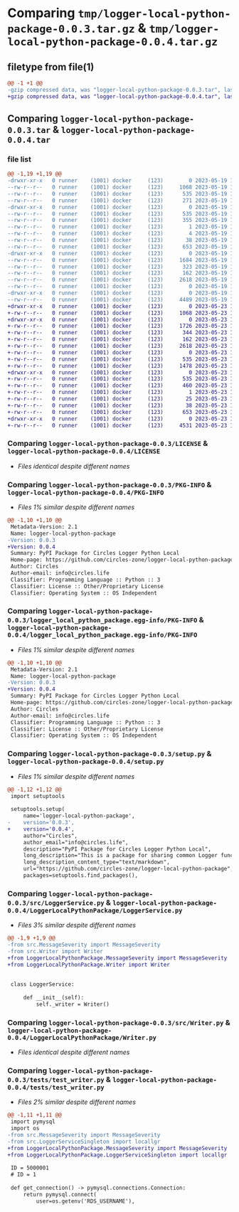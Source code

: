 # Comparing `tmp/logger-local-python-package-0.0.3.tar.gz` & `tmp/logger-local-python-package-0.0.4.tar.gz`

## filetype from file(1)

```diff
@@ -1 +1 @@
-gzip compressed data, was "logger-local-python-package-0.0.3.tar", last modified: Fri May 19 10:17:52 2023, max compression
+gzip compressed data, was "logger-local-python-package-0.0.4.tar", last modified: Tue May 23 14:03:40 2023, max compression
```

## Comparing `logger-local-python-package-0.0.3.tar` & `logger-local-python-package-0.0.4.tar`

### file list

```diff
@@ -1,19 +1,19 @@
-drwxr-xr-x   0 runner    (1001) docker     (123)        0 2023-05-19 10:17:52.389367 logger-local-python-package-0.0.3/
--rw-r--r--   0 runner    (1001) docker     (123)     1068 2023-05-19 10:17:41.000000 logger-local-python-package-0.0.3/LICENSE
--rw-r--r--   0 runner    (1001) docker     (123)      535 2023-05-19 10:17:52.389367 logger-local-python-package-0.0.3/PKG-INFO
--rw-r--r--   0 runner    (1001) docker     (123)      271 2023-05-19 10:17:41.000000 logger-local-python-package-0.0.3/README.md
-drwxr-xr-x   0 runner    (1001) docker     (123)        0 2023-05-19 10:17:52.389367 logger-local-python-package-0.0.3/logger_local_python_package.egg-info/
--rw-r--r--   0 runner    (1001) docker     (123)      535 2023-05-19 10:17:52.000000 logger-local-python-package-0.0.3/logger_local_python_package.egg-info/PKG-INFO
--rw-r--r--   0 runner    (1001) docker     (123)      355 2023-05-19 10:17:52.000000 logger-local-python-package-0.0.3/logger_local_python_package.egg-info/SOURCES.txt
--rw-r--r--   0 runner    (1001) docker     (123)        1 2023-05-19 10:17:52.000000 logger-local-python-package-0.0.3/logger_local_python_package.egg-info/dependency_links.txt
--rw-r--r--   0 runner    (1001) docker     (123)        4 2023-05-19 10:17:52.000000 logger-local-python-package-0.0.3/logger_local_python_package.egg-info/top_level.txt
--rw-r--r--   0 runner    (1001) docker     (123)       38 2023-05-19 10:17:52.389367 logger-local-python-package-0.0.3/setup.cfg
--rw-r--r--   0 runner    (1001) docker     (123)      653 2023-05-19 10:17:41.000000 logger-local-python-package-0.0.3/setup.py
-drwxr-xr-x   0 runner    (1001) docker     (123)        0 2023-05-19 10:17:52.389367 logger-local-python-package-0.0.3/src/
--rw-r--r--   0 runner    (1001) docker     (123)     1684 2023-05-19 10:17:41.000000 logger-local-python-package-0.0.3/src/LoggerService.py
--rw-r--r--   0 runner    (1001) docker     (123)      323 2023-05-19 10:17:41.000000 logger-local-python-package-0.0.3/src/LoggerServiceSingleton.py
--rw-r--r--   0 runner    (1001) docker     (123)      162 2023-05-19 10:17:41.000000 logger-local-python-package-0.0.3/src/MessageSeverity.py
--rw-r--r--   0 runner    (1001) docker     (123)     2618 2023-05-19 10:17:41.000000 logger-local-python-package-0.0.3/src/Writer.py
--rw-r--r--   0 runner    (1001) docker     (123)        0 2023-05-19 10:17:41.000000 logger-local-python-package-0.0.3/src/__init__.py
-drwxr-xr-x   0 runner    (1001) docker     (123)        0 2023-05-19 10:17:52.389367 logger-local-python-package-0.0.3/tests/
--rw-r--r--   0 runner    (1001) docker     (123)     4489 2023-05-19 10:17:41.000000 logger-local-python-package-0.0.3/tests/test_writer.py
+drwxr-xr-x   0 runner    (1001) docker     (123)        0 2023-05-23 14:03:40.087737 logger-local-python-package-0.0.4/
+-rw-r--r--   0 runner    (1001) docker     (123)     1068 2023-05-23 14:03:22.000000 logger-local-python-package-0.0.4/LICENSE
+drwxr-xr-x   0 runner    (1001) docker     (123)        0 2023-05-23 14:03:40.083736 logger-local-python-package-0.0.4/LoggerLocalPythonPackage/
+-rw-r--r--   0 runner    (1001) docker     (123)     1726 2023-05-23 14:03:22.000000 logger-local-python-package-0.0.4/LoggerLocalPythonPackage/LoggerService.py
+-rw-r--r--   0 runner    (1001) docker     (123)      344 2023-05-23 14:03:22.000000 logger-local-python-package-0.0.4/LoggerLocalPythonPackage/LoggerServiceSingleton.py
+-rw-r--r--   0 runner    (1001) docker     (123)      162 2023-05-23 14:03:22.000000 logger-local-python-package-0.0.4/LoggerLocalPythonPackage/MessageSeverity.py
+-rw-r--r--   0 runner    (1001) docker     (123)     2618 2023-05-23 14:03:22.000000 logger-local-python-package-0.0.4/LoggerLocalPythonPackage/Writer.py
+-rw-r--r--   0 runner    (1001) docker     (123)        0 2023-05-23 14:03:22.000000 logger-local-python-package-0.0.4/LoggerLocalPythonPackage/__init__.py
+-rw-r--r--   0 runner    (1001) docker     (123)      535 2023-05-23 14:03:40.087737 logger-local-python-package-0.0.4/PKG-INFO
+-rw-r--r--   0 runner    (1001) docker     (123)     1478 2023-05-23 14:03:22.000000 logger-local-python-package-0.0.4/README.md
+drwxr-xr-x   0 runner    (1001) docker     (123)        0 2023-05-23 14:03:40.087737 logger-local-python-package-0.0.4/logger_local_python_package.egg-info/
+-rw-r--r--   0 runner    (1001) docker     (123)      535 2023-05-23 14:03:40.000000 logger-local-python-package-0.0.4/logger_local_python_package.egg-info/PKG-INFO
+-rw-r--r--   0 runner    (1001) docker     (123)      460 2023-05-23 14:03:40.000000 logger-local-python-package-0.0.4/logger_local_python_package.egg-info/SOURCES.txt
+-rw-r--r--   0 runner    (1001) docker     (123)        1 2023-05-23 14:03:40.000000 logger-local-python-package-0.0.4/logger_local_python_package.egg-info/dependency_links.txt
+-rw-r--r--   0 runner    (1001) docker     (123)       25 2023-05-23 14:03:40.000000 logger-local-python-package-0.0.4/logger_local_python_package.egg-info/top_level.txt
+-rw-r--r--   0 runner    (1001) docker     (123)       38 2023-05-23 14:03:40.087737 logger-local-python-package-0.0.4/setup.cfg
+-rw-r--r--   0 runner    (1001) docker     (123)      653 2023-05-23 14:03:22.000000 logger-local-python-package-0.0.4/setup.py
+drwxr-xr-x   0 runner    (1001) docker     (123)        0 2023-05-23 14:03:40.087737 logger-local-python-package-0.0.4/tests/
+-rw-r--r--   0 runner    (1001) docker     (123)     4531 2023-05-23 14:03:22.000000 logger-local-python-package-0.0.4/tests/test_writer.py
```

### Comparing `logger-local-python-package-0.0.3/LICENSE` & `logger-local-python-package-0.0.4/LICENSE`

 * *Files identical despite different names*

### Comparing `logger-local-python-package-0.0.3/PKG-INFO` & `logger-local-python-package-0.0.4/PKG-INFO`

 * *Files 1% similar despite different names*

```diff
@@ -1,10 +1,10 @@
 Metadata-Version: 2.1
 Name: logger-local-python-package
-Version: 0.0.3
+Version: 0.0.4
 Summary: PyPI Package for Circles Logger Python Local
 Home-page: https://github.com/circles-zone/logger-local-python-package
 Author: Circles
 Author-email: info@circles.life
 Classifier: Programming Language :: Python :: 3
 Classifier: License :: Other/Proprietary License
 Classifier: Operating System :: OS Independent
```

### Comparing `logger-local-python-package-0.0.3/logger_local_python_package.egg-info/PKG-INFO` & `logger-local-python-package-0.0.4/logger_local_python_package.egg-info/PKG-INFO`

 * *Files 1% similar despite different names*

```diff
@@ -1,10 +1,10 @@
 Metadata-Version: 2.1
 Name: logger-local-python-package
-Version: 0.0.3
+Version: 0.0.4
 Summary: PyPI Package for Circles Logger Python Local
 Home-page: https://github.com/circles-zone/logger-local-python-package
 Author: Circles
 Author-email: info@circles.life
 Classifier: Programming Language :: Python :: 3
 Classifier: License :: Other/Proprietary License
 Classifier: Operating System :: OS Independent
```

### Comparing `logger-local-python-package-0.0.3/setup.py` & `logger-local-python-package-0.0.4/setup.py`

 * *Files 1% similar despite different names*

```diff
@@ -1,12 +1,12 @@
 import setuptools
 
 setuptools.setup(
     name='logger-local-python-package',
-    version='0.0.3',
+    version='0.0.4',
     author="Circles",
     author_email="info@circles.life",
     description="PyPI Package for Circles Logger Python Local",
     long_description="This is a package for sharing common Logger function used in different repositories",
     long_description_content_type="text/markdown",
     url="https://github.com/circles-zone/logger-local-python-package",
     packages=setuptools.find_packages(),
```

### Comparing `logger-local-python-package-0.0.3/src/LoggerService.py` & `logger-local-python-package-0.0.4/LoggerLocalPythonPackage/LoggerService.py`

 * *Files 3% similar despite different names*

```diff
@@ -1,9 +1,9 @@
-from src.MessageSeverity import MessageSeverity
-from src.Writer import Writer
+from LoggerLocalPythonPackage.MessageSeverity import MessageSeverity
+from LoggerLocalPythonPackage.Writer import Writer
 
 
 class LoggerService:
 
     def __init__(self):
         self._writer = Writer()
```

### Comparing `logger-local-python-package-0.0.3/src/Writer.py` & `logger-local-python-package-0.0.4/LoggerLocalPythonPackage/Writer.py`

 * *Files identical despite different names*

### Comparing `logger-local-python-package-0.0.3/tests/test_writer.py` & `logger-local-python-package-0.0.4/tests/test_writer.py`

 * *Files 2% similar despite different names*

```diff
@@ -1,11 +1,11 @@
 import pymysql
 import os
-from src.MessageSeverity import MessageSeverity
-from src.LoggerServiceSingleton import locallgr
+from LoggerLocalPythonPackage.MessageSeverity import MessageSeverity
+from LoggerLocalPythonPackage.LoggerServiceSingleton import locallgr
 
 ID = 5000001
 # ID = 1
 
 def get_connection() -> pymysql.connections.Connection:
     return pymysql.connect(
         user=os.getenv('RDS_USERNAME'),
```

